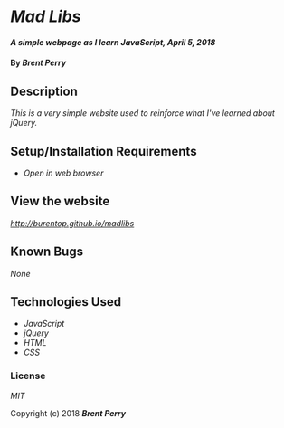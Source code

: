 # _Mad Libs_

#### _A simple webpage as I learn JavaScript, April 5, 2018_

#### By _**Brent Perry**_

## Description

_This is a very simple website used to reinforce what I've learned about jQuery._

## Setup/Installation Requirements

* _Open in web browser_

## View the website

_http://burentop.github.io/madlibs_

## Known Bugs

_None_

## Technologies Used

* _JavaScript_
* _jQuery_
* _HTML_
* _CSS_

### License

*MIT*

Copyright (c) 2018 **_Brent Perry_**
